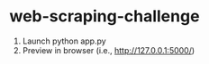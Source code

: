 # web-scraping-challenge

1. Launch python app.py 
2. Preview in browser (i.e., http://127.0.0.1:5000/)